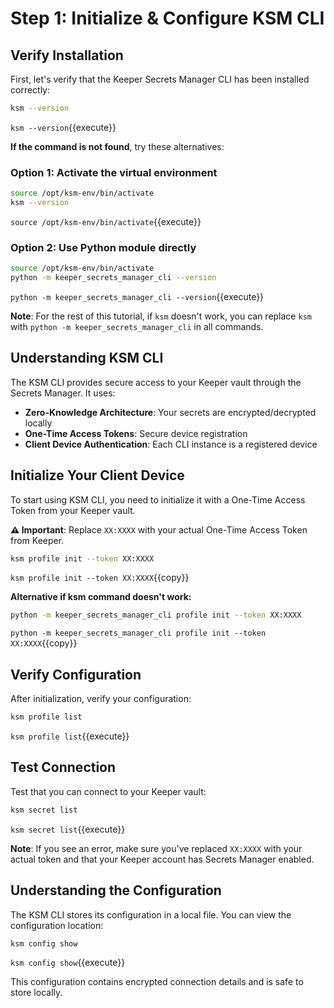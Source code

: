 # Step 1: Initialize & Configure KSM CLI

## Verify Installation

First, let's verify that the Keeper Secrets Manager CLI has been installed correctly:

```bash
ksm --version
```
`ksm --version`{{execute}}

**If the command is not found**, try these alternatives:

### Option 1: Activate the virtual environment
```bash
source /opt/ksm-env/bin/activate
ksm --version
```
`source /opt/ksm-env/bin/activate`{{execute}}

### Option 2: Use Python module directly
```bash
source /opt/ksm-env/bin/activate
python -m keeper_secrets_manager_cli --version
```
`python -m keeper_secrets_manager_cli --version`{{execute}}

**Note**: For the rest of this tutorial, if `ksm` doesn't work, you can replace `ksm` with `python -m keeper_secrets_manager_cli` in all commands.

## Understanding KSM CLI

The KSM CLI provides secure access to your Keeper vault through the Secrets Manager. It uses:

- **Zero-Knowledge Architecture**: Your secrets are encrypted/decrypted locally
- **One-Time Access Tokens**: Secure device registration
- **Client Device Authentication**: Each CLI instance is a registered device

## Initialize Your Client Device

To start using KSM CLI, you need to initialize it with a One-Time Access Token from your Keeper vault.

**⚠️ Important**: Replace `XX:XXXX` with your actual One-Time Access Token from Keeper.

```bash
ksm profile init --token XX:XXXX
```
`ksm profile init --token XX:XXXX`{{copy}}

**Alternative if ksm command doesn't work:**
```bash
python -m keeper_secrets_manager_cli profile init --token XX:XXXX
```
`python -m keeper_secrets_manager_cli profile init --token XX:XXXX`{{copy}}

## Verify Configuration

After initialization, verify your configuration:

```bash
ksm profile list
```
`ksm profile list`{{execute}}

## Test Connection

Test that you can connect to your Keeper vault:

```bash
ksm secret list
```
`ksm secret list`{{execute}}

**Note**: If you see an error, make sure you've replaced `XX:XXXX` with your actual token and that your Keeper account has Secrets Manager enabled.

## Understanding the Configuration

The KSM CLI stores its configuration in a local file. You can view the configuration location:

```bash
ksm config show
```
`ksm config show`{{execute}}

This configuration contains encrypted connection details and is safe to store locally.

